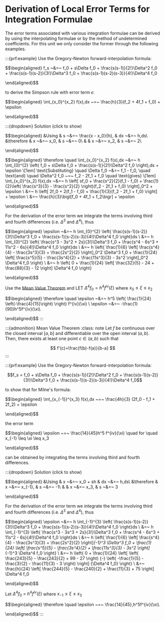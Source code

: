 # Derivation of Local Error Terms for Integration Formulae

The error terms associated with various integration formulae can be 
derived by using the interpolating formulae or by the method of
undetermined coefficients. For this unit we only consider the former
through the following examples.

:::{prf:example}
Use the Gregory-Newton forward-interpolation formula:

 $$\begin{aligned}
        f_s ~&=~ f_0 + s\Delta f_0 + \frac{s(s-1)}{2!}\Delta^2 f_0
        + \frac{s(s-1)(s-2)}{3!}\Delta^3 f_0
        + \frac{s(s-1)(s-2)(s-3)}{4!}\Delta^4 f_0
    
\end{aligned}$$

to derive the Simpson rule with error term $\epsilon$:

$$\begin{aligned}
        \int_{x_0}^{x_2} f(x)\,dx ~=~ \frac{h}{3}(f_2 + 4f_1 + f_0) + \epsilon
    
\end{aligned}$$

:::{dropdown} Solution (click to show)
<!-- :class: tip -->

$$\begin{aligned}
        &Using      & s ~&=~ \frac{x - x_0}{h}, & dx ~&=~ h\,ds\\
        &\therefore & x ~&=~ x_0,               &  s ~&=~ 0\\
        &           & x ~&=~ x_2,               &  s ~&=~ 2\\
    
\end{aligned}$$

$$\begin{aligned}
        \therefore \quad \int_{x_0}^{x_2} f(x)\,dx ~&=~ h \int_{0}^{2} \left(
            f_0 + s\Delta f_0 + \frac{s(s-1)}{2!}\Delta^2 f_0
        \right)\,ds + \epsilon
        \\[1em]
        \text{Substituting} \quad \Delta f_0 ~&=~ f_1 - f_0,
        \quad \text{and} \quad \Delta^2 f_0 ~=~ f_2 - 2f_1 + f_0
        \quad \text{gives}
        \\[1em]
        \int_{x_0}^{x_2} f(x)\,dx ~&=~ h \left[
            sf_0 + \frac{s^2}{2}(f_1 - f_0) + \frac{1}{2}\left(
                \frac{s^3}{3} - \frac{s^2}{2}
            \right)(f_2 - 2f_1 + f_0)
        \right]_0^2 + \epsilon
        \\
        &=~ h \left[
            2f_0 + 2(f_1 - f_0) + \frac{1}{3}(f_2 - 2f_1 + f_0)
        \right] + \epsilon
        \\
        &=~ \frac{h}{3}\bigl[f_0 + 4f_1 + f_2\bigr] + \epsilon
    
\end{aligned}$$

For the derivation of the error term we integrate the
terms involving third and fourth differences (i.e. $\Delta^3$ and
$\Delta^4$), thus 

$$\begin{aligned}
        \epsilon ~&=~ h \int_{0}^{2} \left\{
            \frac{s(s-1)(s-2)}{3!}\Delta^3 f_0
            + \frac{s(s-1)(s-2)(s-3)}{4!}\Delta^4 f_0
        \right\}ds
        \\
        &=~ h \int_{0}^{2} \left\{
            \frac{s^3 - 3s^2 + 2s}{3!}\Delta^3 f_0
            + \frac{s^4 - 6s^3 + 11s^2 - 6s}{4!}\Delta^4 f_0
        \right\}ds
        \\
        &=~ h \left\{
            \frac{1}{6} \left[
                \frac{s^4}{4} - \frac{3s^3}{3} + \frac{2s^2}{2}
            \right]_0^2 \Delta^3 f_0
            +
            \frac{1}{24} \left[
                \frac{s^5}{5} - \frac{3s^4}{2} + \frac{11s^3}{3} - 3s^2
            \right]_0^2 \Delta^4 f_0
        \right\}
        \\
        &=~ h \left\{
            0 + \frac{1}{24} \left[
                \frac{32}{5} - 24 + \frac{88}{3} - 12
            \right] \Delta^4 f_0
        \right\}
    
\end{aligned}$$ 

Use the [Mean Value Theorem](https://en.wikipedia.org/wiki/Mean_value_theorem)
and LET $\Delta^{4} f_0 = h^4f^{iv}(\xi)$ where
$x_0 \leq \xi \leq x_2$

 $$\begin{aligned}
        \therefore \quad \epsilon ~&=~ h^5 \left\{
            \frac{1}{24} \left(-\frac{4}{15}\right)
        \right\} f^{iv}(\xi)
        \\
        \epsilon ~&=~ -\frac{1}{90}h^5f^{iv}(\xi).
    
\end{aligned}$$
:::

:::{admonition} Mean Value Theorem
:class: note
Let  $f$  be continuous over the closed interval  $[a, b]$
and differentiable over the open interval  $(a, b)$. 
Then, there exists at least one point  $c\in (a,b)$ such that

$$
f'(c)=\frac{f(b)-f(a)}{b-a}
$$
:::


:::{prf:example}
Use the Gregory-Newton forward-interpolation formula:

$$f_s = f_0 + s\Delta f_0 + \frac{s(s-1)}{2!}\Delta^2 f_0
        + \frac{s(s-1)(s-2)}{3!}\Delta^3 f_0
        + \frac{s(s-1)(s-2)(s-3)}{4!}\Delta^4 f_0$$

to show that for Milne's formula: 

$$\begin{aligned}
        \int_{x_{-1}}^{x_3} f(x)\,dx ~=~ \frac{4h}{3} (2f_0 - f_1 + 2f_2) + \epsilon
    
\end{aligned}$$ 

the error term 

$$\begin{aligned}
        \epsilon ~=~ \frac{14}{45}h^5 f^{iv}(\xi)
        \quad for \quad x_{-1} \leq \xi \leq x_3
    
\end{aligned}$$ 

can be obtained by integrating the terms involving third
and fourth differences.

:::{dropdown} Solution (click to show)
<!-- :class: tip -->

$$\begin{aligned}
        &Using      & x ~&=~ x_0 + sh & dx ~&=~ h\,ds\\
        &\therefore & x ~&=~ x_{-1},  &  s ~&=~ -1\\
        &           & x ~&=~ x_3,     &  s ~&=~  3
    
\end{aligned}$$ 

For the derivation of the error term we integrate the
terms involving third and fourth differences (i.e. $\Delta^3$ and
$\Delta^4$), thus 

$$\begin{aligned}
        \epsilon ~&=~ h \int_{-1}^{3} \left\{
            \frac{s(s-1)(s-2)}{3!}\Delta^3 f_0
            + \frac{s(s-1)(s-2)(s-3)}{4!}\Delta^4 f_0
        \right\}ds
        \\
        &=~ h \int_{-1}^{3} \left\{
            \frac{s^3 - 3s^3 + 2s}{3!}\Delta^3 f_0
            + \frac{s^4 - 6s^3 + 11s^2 - 6s}{4!}\Delta^4 f_0
        \right\}ds
        \\
        &=~ h \left\{
            \frac{1}{6} \left[
                \frac{s^4}{4} - \frac{3s^3}{3} + \frac{2s^2}{2}
            \right]_{-1}^3 \Delta^3 f_0
            +
            \frac{1}{24} \left[
                \frac{s^5}{5} - \frac{3s^4}{2} + \frac{11s^3}{3} - 3s^2
            \right]_{-1}^3 \Delta^4 f_0
        \right\}
        \\
        &=~ h \left\{
            0 + \frac{1}{24} \left[
                \left( \frac{243}{5} - \frac{243}{2} + 99 - 27 \right)
                {-} \left( -\frac{1}{5} - \frac{3}{2} - \frac{11}{3} - 3 \right)
            \right] {\Delta^4 f_0}
        \right\}
        \\
        &=~ \frac{h}{24} \left[
            \frac{244}{5} - \frac{240}{2} + \frac{11}{3} + 75
        \right] \Delta^4 f_0
    
\end{aligned}$$ 

Let $\Delta^4 f_0 ~=~ h^4 f^{iv}(\xi)$ where
$x_{-1} \leq \xi \leq x_3$

 $$\begin{aligned}
        \therefore \quad \epsilon ~=~ \frac{14}{45}\,h^5f^{iv}(\xi).
    
\end{aligned}$$
:::

